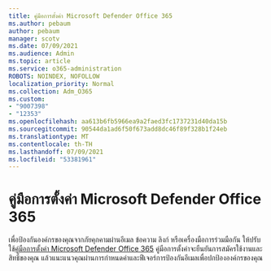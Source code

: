 ```yaml
---
title: คู่มือการตั้งค่า Microsoft Defender Office 365
ms.author: pebaum
author: pebaum
manager: scotv
ms.date: 07/09/2021
ms.audience: Admin
ms.topic: article
ms.service: o365-administration
ROBOTS: NOINDEX, NOFOLLOW
localization_priority: Normal
ms.collection: Adm_O365
ms.custom:
- "9007398"
- "12353"
ms.openlocfilehash: aa613b6fb5966ea9a2faed3fc1737231d40da15b
ms.sourcegitcommit: 90544da1ad6f50f673add8dc46f89f328b1f24eb
ms.translationtype: MT
ms.contentlocale: th-TH
ms.lasthandoff: 07/09/2021
ms.locfileid: "53381961"
---
```

# <a name="microsoft-defender-for-office-365-setup-guide"></a>คู่มือการตั้งค่า Microsoft Defender Office 365

เพื่อป้องกันองค์กรของคุณจากภัยคุกคามผ่านอีเมล ข้อความ ลิงก์ หรือเครื่องมือการร่วมมือกัน ให้ปรับใช้[คู่มือการตั้งค่า Microsoft Defender Office 365](https://admin.microsoft.com/adminportal/home#/modernonboarding/office365advancedthreatprotectionadvisor) คู่มือการตั้งค่าจะยืนยันการสมัครใช้งานและสิทธิ์ของคุณ แล้วแนะแนวคุณผ่านการกําหนดค่าและฟีเจอร์การป้องกันอีเมลเพื่อปกป้ององค์กรของคุณ